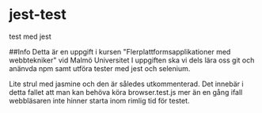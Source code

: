 # jest-test
test med jest

##Info
Detta är en uppgift i kursen "Flerplattformsapplikationer med webbtekniker" vid Malmö Universitet
I uppgiften ska vi dels lära oss git och anänvda npm samt utföra tester med jest och selenium.

Lite strul med jasmine och den är således utkommenterad. Det innebär i detta fallet att man kan behöva köra browser.test.js mer än en gång ifall webbläsaren inte hinner starta inom rimlig tid för testet.
